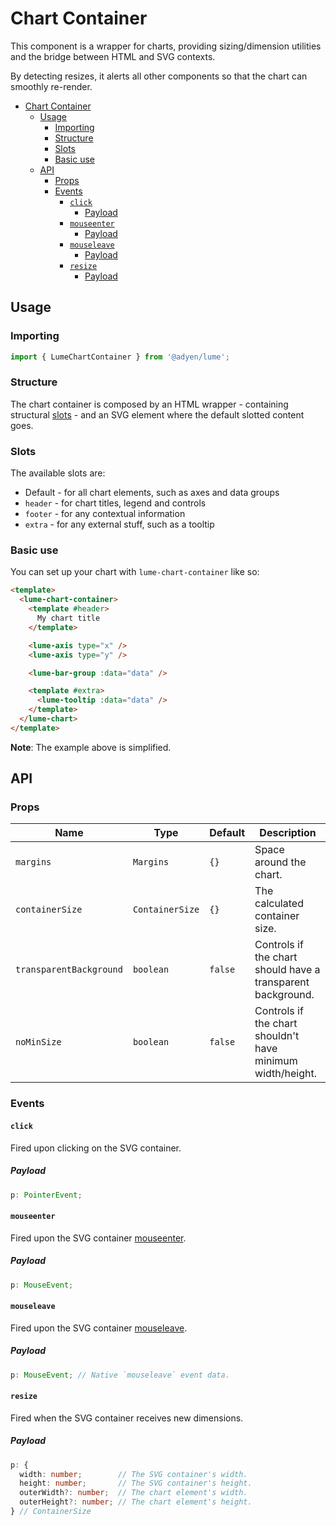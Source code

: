 # Chart Container

This component is a wrapper for charts, providing sizing/dimension utilities and the bridge between HTML and SVG contexts.

By detecting resizes, it alerts all other components so that the chart can smoothly re-render.

- [Chart Container](#chart-container)
  - [Usage](#usage)
    - [Importing](#importing)
    - [Structure](#structure)
    - [Slots](#slots)
    - [Basic use](#basic-use)
  - [API](#api)
    - [Props](#props)
    - [Events](#events)
      - [`click`](#click)
        - [Payload](#payload)
      - [`mouseenter`](#mouseenter)
        - [Payload](#payload-1)
      - [`mouseleave`](#mouseleave)
        - [Payload](#payload-2)
      - [`resize`](#resize)
        - [Payload](#payload-3)

## Usage

### Importing

```ts
import { LumeChartContainer } from '@adyen/lume';
```

### Structure

The chart container is composed by an HTML wrapper - containing structural [slots](#slots) - and an SVG element where the default slotted content goes.

### Slots

The available slots are:

- Default - for all chart elements, such as axes and data groups
- `header` - for chart titles, legend and controls
- `footer` - for any contextual information
- `extra` - for any external stuff, such as a tooltip

### Basic use

You can set up your chart with `lume-chart-container` like so:

```html
<template>
  <lume-chart-container>
    <template #header>
      My chart title
    </template>

    <lume-axis type="x" />
    <lume-axis type="y" />

    <lume-bar-group :data="data" />

    <template #extra>
      <lume-tooltip :data="data" />
    </template>
  </lume-chart>
</template>
```

**Note**: The example above is simplified.

## API

### Props

| Name                    | Type            | Default | Description                                                 |
| ----------------------- | --------------- | ------- | ----------------------------------------------------------- |
| `margins`               | `Margins`       | `{}`    | Space around the chart.                                     |
| `containerSize`         | `ContainerSize` | `{}`    | The calculated container size.                              |
| `transparentBackground` | `boolean`       | `false` | Controls if the chart should have a transparent background. |
| `noMinSize`             | `boolean`       | `false` | Controls if the chart shouldn't have minimum width/height.  |

### Events

#### `click`

Fired upon clicking on the SVG container.

##### Payload

```ts
p: PointerEvent;
```

#### `mouseenter`

Fired upon the SVG container [mouseenter](https://developer.mozilla.org/en-US/docs/Web/API/Element/mouseenter_event).

##### Payload

```ts
p: MouseEvent;
```

#### `mouseleave`

Fired upon the SVG container [mouseleave](https://developer.mozilla.org/en-US/docs/Web/API/Element/mouseleave_event).

##### Payload

```ts
p: MouseEvent; // Native `mouseleave` event data.
```

#### `resize`

Fired when the SVG container receives new dimensions.

##### Payload

```ts
p: {
  width: number;        // The SVG container's width.
  height: number;       // The SVG container's height.
  outerWidth?: number;  // The chart element's width.
  outerHeight?: number; // The chart element's height.
} // ContainerSize
```
